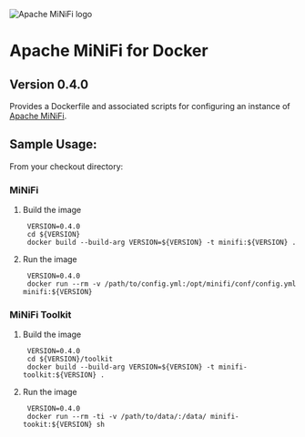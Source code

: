 ![Apache MiNiFi logo](https://nifi.apache.org/assets/images/minifi/minifi-logo.svg "Apache MiNiFi")
# Apache MiNiFi for Docker
## Version 0.4.0

Provides a Dockerfile and associated scripts for configuring an instance of [Apache MiNiFi](https://nifi.apache.org/minifi/).

## Sample Usage:

From your checkout directory:

### MiNiFi

1. Build the image

        VERSION=0.4.0
        cd ${VERSION}
        docker build --build-arg VERSION=${VERSION} -t minifi:${VERSION} .
		
2. Run the image

        VERSION=0.4.0
        docker run --rm -v /path/to/config.yml:/opt/minifi/conf/config.yml minifi:${VERSION}

### MiNiFi Toolkit

1. Build the image

        VERSION=0.4.0
        cd ${VERSION}/toolkit
        docker build --build-arg VERSION=${VERSION} -t minifi-toolkit:${VERSION} .
		
2. Run the image

        VERSION=0.4.0
        docker run --rm -ti -v /path/to/data/:/data/ minifi-tookit:${VERSION} sh